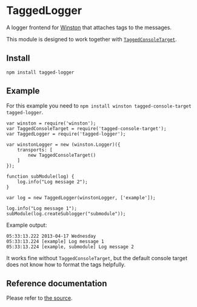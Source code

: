 TaggedLogger
============

A logger frontend for [Winston](https://npmjs.org/package/winston) that attaches tags to the messages.

This module is designed to work together with [`TaggedConsoleTarget`](https://npmjs.org/package/tagged-console-target).

Install
-------

    npm install tagged-logger

Example
-------

For this example you need to `npm install winston tagged-console-target tagged-logger`.

	var winston = require('winston');
	var TaggedConsoleTarget = require('tagged-console-target');
	var TaggedLogger = require('tagged-logger');

	var winstonLogger = new (winston.Logger)({
		transports: [
			new TaggedConsoleTarget()
		]
	});

	function subModule(log) {
		log.info("Log message 2");
	}

	var log = new TaggedLogger(winstonLogger, ['example']);

	log.info("Log message 1");
	subModule(log.createSublogger("submodule"));

Example output:

	05:33:13.222 2013-04-17 Wednesday
	05:33:13.224 [example] Log message 1
	05:33:13.224 [example, submodule] Log message 2

It works fine without `TaggedConsoleTarget`, but the default console target does not know how to format the tags helpfully.

Reference documentation
-----------------------

Please refer to [the source](https://bitbucket.org/maghoff/tagged-logger/src/tip/index.js).
